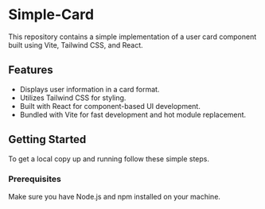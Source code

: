 # Simple-Card
This repository contains a simple implementation of a user card component built using Vite, Tailwind CSS, and React.

## Features

- Displays user information in a card format.
- Utilizes Tailwind CSS for styling.
- Built with React for component-based UI development.
- Bundled with Vite for fast development and hot module replacement.

## Getting Started

To get a local copy up and running follow these simple steps.

### Prerequisites

Make sure you have Node.js and npm installed on your machine.
